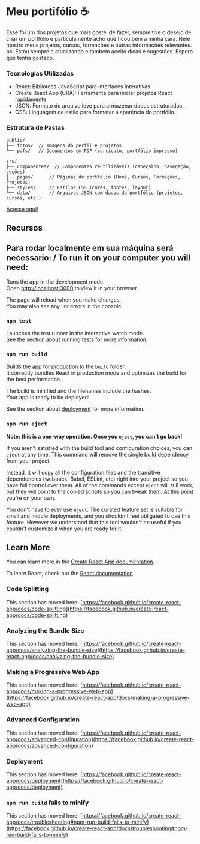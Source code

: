 # Meu portifólio :coffee:

Esse foi um dos projetos que mais gostei de fazer, sempre tive o desejo de criar um portfólio e particulamente acho que ficou bem a minha cara. Nele mostro meus projetos, cursos, formações e outras informações relevantes.
 ps: Estou sempre o atualizando e também aceito dicas e sugestões. Espero que tenha gostado.

### **Tecnologias Utilizadas**

* React: Biblioteca JavaScript para interfaces interativas.
* Create React App (CRA): Ferramenta para iniciar projetos React rapidamente.
* JSON: Formato de arquivo leve para armazenar dados estruturados.
* CSS: Linguagem de estilo para formatar a aparência do portfólio.

### **Estrutura de Pastas**

```
public/
├── fotos/  // Imagens do perfil e projetos
└── pdfs/   // Documentos em PDF (currículo, portfólio impresso)

src/
├── componentes/  // Componentes reutilizáveis (cabeçalho, navegação, seções)
├── pages/      // Páginas do portfólio (Home, Cursos, Formações, Projetos)
├── styles/     // Estilos CSS (cores, fontes, layout)
└── data/       // Arquivos JSON com dados do portfólio (projetos, cursos, etc.)
```

[Acesse aqui!]([../../linux/overview.md#managed-disks](https://portfolio-anaclaramw.vercel.app/))

## Recursos

## Para rodar localmente em sua máquina será necessario: / To run it on your computer you will need:

Runs the app in the development mode.\
Open [http://localhost:3000](http://localhost:3000) to view it in your browser.

The page will reload when you make changes.\
You may also see any lint errors in the console.

### `npm test`

Launches the test runner in the interactive watch mode.\
See the section about [running tests](https://facebook.github.io/create-react-app/docs/running-tests) for more information.

### `npm run build`

Builds the app for production to the `build` folder.\
It correctly bundles React in production mode and optimizes the build for the best performance.

The build is minified and the filenames include the hashes.\
Your app is ready to be deployed!

See the section about [deployment](https://facebook.github.io/create-react-app/docs/deployment) for more information.

### `npm run eject`

**Note: this is a one-way operation. Once you `eject`, you can't go back!**

If you aren't satisfied with the build tool and configuration choices, you can `eject` at any time. This command will remove the single build dependency from your project.

Instead, it will copy all the configuration files and the transitive dependencies (webpack, Babel, ESLint, etc) right into your project so you have full control over them. All of the commands except `eject` will still work, but they will point to the copied scripts so you can tweak them. At this point you're on your own.

You don't have to ever use `eject`. The curated feature set is suitable for small and middle deployments, and you shouldn't feel obligated to use this feature. However we understand that this tool wouldn't be useful if you couldn't customize it when you are ready for it.

## Learn More

You can learn more in the [Create React App documentation](https://facebook.github.io/create-react-app/docs/getting-started).

To learn React, check out the [React documentation](https://reactjs.org/).

### Code Splitting

This section has moved here: [https://facebook.github.io/create-react-app/docs/code-splitting](https://facebook.github.io/create-react-app/docs/code-splitting)

### Analyzing the Bundle Size

This section has moved here: [https://facebook.github.io/create-react-app/docs/analyzing-the-bundle-size](https://facebook.github.io/create-react-app/docs/analyzing-the-bundle-size)

### Making a Progressive Web App

This section has moved here: [https://facebook.github.io/create-react-app/docs/making-a-progressive-web-app](https://facebook.github.io/create-react-app/docs/making-a-progressive-web-app)

### Advanced Configuration

This section has moved here: [https://facebook.github.io/create-react-app/docs/advanced-configuration](https://facebook.github.io/create-react-app/docs/advanced-configuration)

### Deployment

This section has moved here: [https://facebook.github.io/create-react-app/docs/deployment](https://facebook.github.io/create-react-app/docs/deployment)

### `npm run build` fails to minify

This section has moved here: [https://facebook.github.io/create-react-app/docs/troubleshooting#npm-run-build-fails-to-minify](https://facebook.github.io/create-react-app/docs/troubleshooting#npm-run-build-fails-to-minify)
